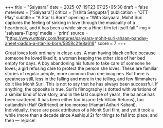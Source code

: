 +++
title = "Saiyaara"
date = 2025-07-19T23:07:25+05:30
draft = false
mreviews = ["Saiyaara"]
critics = ['Ishita Sengupta']
publication = 'OTT Play'
subtitle = "A Star Is Born"
opening = "With Saiyaara, Mohit Suri captures the feeling of sinking in love through the musicality of a heartbreak, and it has been a while since a Hindi film let itself fall."
img = 'saiyaara-11.png'
media = 'print'
source = "https://www.ottplay.com/features/saiyaara-mohit-suri-ahaan-panday-aneet-padda-a-star-is-born/5858c21e8a616"
score = 7
+++

Great loves look ordinary in close-ups. A man having black coffee because someone he loved liked it; a woman keeping the other side of her bed empty for days. A boy abandoning his future to take care of someone he loves; a girl refusing care to protect the person she loves. These are familiar stories of regular people, more common than one imagines. But there is greatness still, less in the falling and more in the telling, and few filmmakers do it like Mohit Suri. This is not to say that he has always been successful. If anything, the opposite is true. Suri’s filmography is dotted with variations of a similar kind of love story, and in the last couple of years, the balance has been scattered. It has been either too bizarre (Ek Villain Returns), too outlandish (Half Girlfriend) or too morose (Hamari Adhuri Kahani). Individually, these are peak attributes of a Mohit Suri film, and yet it took a while (more than a decade since Aashiqui 2) for things to fall into place, and then — rejoice!
